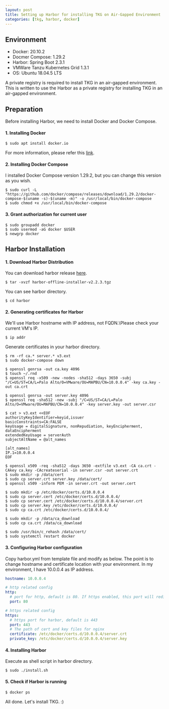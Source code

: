 ```yaml
---
layout: post
title: Setting up Harbor for installing TKG on Air-Gapped Environment
categories: [tkg, harbor, docker]
---
```


## Environment
- Docker: 20.10.2
- Docmer Compose: 1.29.2
- Harbor: Spring Boot 2.3.1
- VMWare Tanzu Kubernetes Grid 1.3.1
- OS: Ubuntu 18.04.5 LTS

A private registry is required to install TKG in an air-gapped environment. This is written to use the Harbor as a
private registry for installing TKG in an air-gapped environment.

## Preparation
Before installing Harbor, we need to install Docker and Docker Compose.

#### 1. Installing Docker
```shell
$ sudo apt install docker.io
```
For more information, please refer this [link](https://docs.docker.com/engine/install/ubuntu/).

#### 2. Installing Docker Compose
I installed Docker Compose version 1.29.2, but you can change this version as you wish.
```shell
$ sudo curl -L "https://github.com/docker/compose/releases/download/1.29.2/docker-compose-$(uname -s)-$(uname -m)" -o /usr/local/bin/docker-compose 
$ sudo chmod +x /usr/local/bin/docker-compose 
```

#### 3. Grant authorization for current user
```shell
$ sudo groupadd docker 
$ sudo usermod -aG docker $USER 
$ newgrp docker 
```

## Harbor Installation

#### 1. Download Harbor Distribution
You can download harbor release [here](https://github.com/goharbor/harbor/releases).

```shell
$ tar -xvzf harbor-offline-installer-v2.2.3.tgz 
```

You can see harbor directory.
```shell
$ cd harbor
```

#### 2. Generating certificates for Harbor
We'll use Harbor hostname with IP address, not FQDN.\Please check your current VM's IP.
```shell
$ ip addr
```

Generate certificates in your harbor directory.
```shell
$ rm -rf ca.* server.* v3.ext 
$ sudo docker-compose down 

$ openssl genrsa -out ca.key 4096 
$ touch ~/.rnd 
$ openssl req -x509 -new -nodes -sha512 -days 3650 -subj "/C=US/ST=CA/L=Palo Alto/O=VMware/OU=MAPBU/CN=10.0.0.4" -key ca.key -out ca.crt 

$ openssl genrsa -out server.key 4096 
$ openssl req -sha512 -new -subj "/C=US/ST=CA/L=Palo Alto/O=VMware/OU=MAPBU/CN=10.0.0.4" -key server.key -out server.csr 
```

```shell
$ cat > v3.ext <<EOF
authorityKeyIdentifier=keyid,issuer 
basicConstraints=CA:FALSE 
keyUsage = digitalSignature, nonRepudiation, keyEncipherment, dataEncipherment 
extendedKeyUsage = serverAuth 
subjectAltName = @alt_names 

[alt_names] 
IP.1=10.0.0.4 
EOF
```

```shell
$ openssl x509 -req -sha512 -days 3650 -extfile v3.ext -CA ca.crt -CAkey ca.key -CAcreateserial -in server.csr -out server.crt 
$ sudo mkdir -p /data/cert 
$ sudo cp server.crt server.key /data/cert/ 
$ openssl x509 -inform PEM -in server.crt -out server.cert 

$ sudo mkdir -p /etc/docker/certs.d/10.0.0.4 
$ sudo cp server.cert /etc/docker/certs.d/10.0.0.4/ 
$ sudo cp server.cert /etc/docker/certs.d/10.0.0.4/server.crt 
$ sudo cp server.key /etc/docker/certs.d/10.0.0.4/ 
$ sudo cp ca.crt /etc/docker/certs.d/10.0.0.4/ 

$ sudo mkdir -p /data/ca_download 
$ sudo cp ca.crt /data/ca_download 

$ sudo /usr/bin/c_rehash /data/cert/ 
$ sudo systemctl restart docker 
```

#### 3. Configuring Harbor configuration
Copy harbor.yml from template file and modify as below.
The point is to change hostname and certificate location with your environment. In my environment, I have 10.0.0.4 
as IP address.

```yaml
hostname: 10.0.0.4

# http related config
http:
  # port for http, default is 80. If https enabled, this port will redirect to https port
  port: 80

# https related config
https:
  # https port for harbor, default is 443
  port: 443
  # The path of cert and key files for nginx
  certificate: /etc/docker/certs.d/10.0.0.4/server.crt
  private_key: /etc/docker/certs.d/10.0.0.4/server.key
```

#### 4. Installing Harbor
Execute as shell script in harbor directory.
```shell
$ sudo ./install.sh
```

#### 5. Check if Harbor is running
```shell
$ docker ps
```

All done. Let's install TKG. :)
